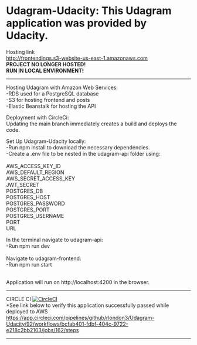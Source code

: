 Udagram-Udacity: This Udagram application was provided by Udacity.
====================
Hosting link <br>
http://frontendings.s3-website-us-east-1.amazonaws.com <br>
**PROJECT NO LONGER HOSTED!** <br>
**RUN IN LOCAL ENVIRONMENT!**
___________________________________

Hosting Udagram with Amazon Web Services:
<br>
-RDS used for a PostgreSQL database<br>
-S3 for hosting frontend and posts<br>
-Elastic Beanstalk for hosting the API<br>

Deployment with CircleCi:<br>
Updating the main branch immediately creates a build and deploys the code.<br>

Set Up Udagram-Udacity locally:
<br>
-Run npm install to download the necessary dependencies.<br>
-Create a .env file to be nested in the udagram-api folder using:
<br>
<br>
AWS_ACCESS_KEY_ID<br>
AWS_DEFAULT_REGION<br>
AWS_SECRET_ACCESS_KEY<br>
JWT_SECRET<br>
POSTGRES_DB<br>
POSTGRES_HOST<br>
POSTGRES_PASSWORD<br>
POSTGRES_PORT<br>
POSTGRES_USERNAME<br>
PORT<br>
URL<br>

In the terminal navigate to udagram-api:<br>
-Run npm run dev<br><br>
Navigate to udagram-frontend:<br>
-Run npm run start<br><br>

Application will run on http://localhost:4200 in the browser.
____
CIRCLE CI
[![CircleCI](https://circleci.com/gh/rlondon3/Udagram-Udacity/tree/main.svg?style=svg)](https://circleci.com/gh/rlondon3/Udagram-Udacity/tree/main)
<br>
*See link below to verify this application successfully passed while deployed to AWS
<br>
https://app.circleci.com/pipelines/github/rlondon3/Udagram-Udacity/92/workflows/bcfab401-fdbf-404c-9722-e218c2bb2103/jobs/162/steps
____

